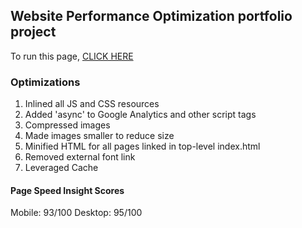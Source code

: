 ## Website Performance Optimization portfolio project

To run this page, [CLICK HERE](https://wu-tang-name-here.github.io/)

### Optimizations

1. Inlined all JS and CSS resources
2. Added 'async' to Google Analytics and other script tags
3. Compressed images
4. Made images smaller to reduce size 
5. Minified HTML for all pages linked in top-level index.html
6. Removed external font link
7. Leveraged Cache 
#### Page Speed Insight Scores

Mobile: 93/100
Desktop: 95/100
